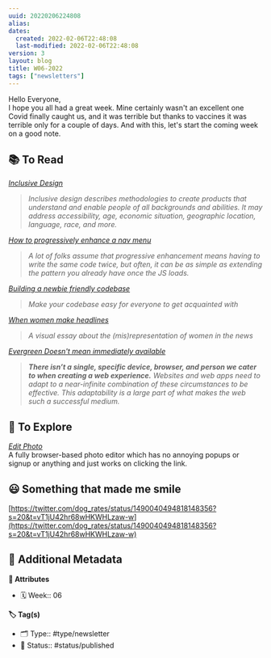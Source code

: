 ```yaml
---
uuid: 20220206224808
alias:
dates:
  created: 2022-02-06T22:48:08
  last-modified: 2022-02-06T22:48:08
version: 3
layout: blog
title: W06-2022
tags: ["newsletters"]
---
```


Hello Everyone,  
I hope you all had a great week. Mine certainly wasn't an excellent one Covid finally caught us, and it was terrible but thanks to vaccines it was terrible only for a couple of days. And with this, let's start the coming week on a good note.

## **📚 To Read**

[_Inclusive Design_](https://www.nngroup.com/articles/inclusive-design/)

> _Inclusive design describes methodologies to create products that understand and enable people of all backgrounds and abilities. It may address accessibility, age, economic situation, geographic location, language, race, and more._

[_How to progressively enhance a nav menu_](https://gomakethings.com/how-to-progressively-enhance-a-nav-menu/)

> _A lot of folks assume that progressive enhancement means having to write the same code twice, but often, it can be as simple as extending the pattern you already have once the JS loads._

[_Building a newbie friendly codebase_](https://doist.dev/posts/building-a-newbie-friendly-codebase)

> _Make your codebase easy for everyone to get acquainted with_

[_When women make headlines_](https://pudding.cool/2022/02/women-in-headlines/)

> _A visual essay about the (mis)representation of women in the news_

[_Evergreen Doesn't mean immediately available_](https://css-tricks.com/evergreen-does-not-mean-immediately-available/)

> **_There isn’t a single, specific device, browser, and person we cater to when creating a web experience._** _Websites and web apps need to adapt to a near-infinite combination of these circumstances to be effective. This adaptability is a large part of what makes the web such a successful medium._

## **🔭 To Explore**

[_Edit Photo_](https://edit.photo/)  
A fully browser-based photo editor which has no annoying popups or signup or anything and just works on clicking the link.

## **😃 Something that made me smile**

[https://twitter.com/dog_rates/status/1490040494818148356?s=20&t=vT1jU42hr68wHKWHLzaw-w](https://twitter.com/dog_rates/status/1490040494818148356?s=20&t=vT1jU42hr68wHKWHLzaw-w)

## 📇 Additional Metadata

**🧰 Attributes**

- 🗓️ Week:: 06

**🏷 Tag(s)**

- 🗂 Type:: #type/newsletter
- 🏁 Status:: #status/published
